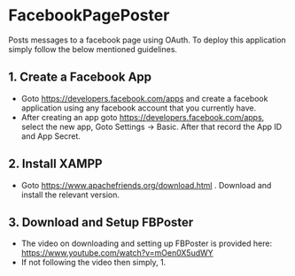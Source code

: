 # FacebookPagePoster
Posts messages to a facebook page using OAuth. 
To deploy this application simply follow the below mentioned guidelines.

## 1. Create a Facebook App
- Goto https://developers.facebook.com/apps and create a facebook application using any facebook account that you currently have.
- After creating an app goto https://developers.facebook.com/apps, select the new app, Goto Settings -> Basic. After that record the App ID and App Secret.

## 2. Install XAMPP
- Goto https://www.apachefriends.org/download.html . Download and install the relevant version. 

## 3. Download and Setup FBPoster
- The video on downloading and setting up FBPoster is provided here: https://www.youtube.com/watch?v=mOen0X5udWY
- If not following the video then simply,
  1. 

